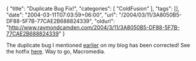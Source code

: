 {
	"title": "Duplicate Bug Fix!",
	"categories": [
		"ColdFusion"
	],
	"tags": [],
	"date": "2004-03-11T07:03:59+06:00",
	"url": "/2004/03/11/3A8050B5-DF88-5F7B-77CAE2B688824339",
	"oldurl": "http://www.raymondcamden.com/2004/3/11/3A8050B5-DF88-5F7B-77CAE2B688824339"
}

The duplicate bug I mentioned <a href="http://www.camdenfamily.com/morpheus/blog/index.cfm?mode=entry&entry=C95C4D99-B207-4561-FCB986C13DA9225F">earlier</a> on my blog has been corrected! See the hotfix <a href="http://www.macromedia.com/support/coldfusion/ts/documents/duplicate_hotfix.htm">here</a>. Way to go, Macromedia.